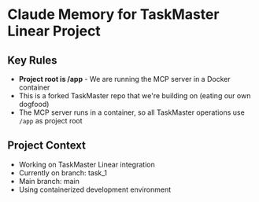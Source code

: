 # Claude Memory for TaskMaster Linear Project

## Key Rules
- **Project root is /app** - We are running the MCP server in a Docker container
- This is a forked TaskMaster repo that we're building on (eating our own dogfood)
- The MCP server runs in a container, so all TaskMaster operations use `/app` as project root

## Project Context
- Working on TaskMaster Linear integration
- Currently on branch: task_1
- Main branch: main
- Using containerized development environment